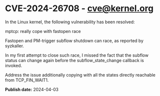 # CVE-2024-26708 - cve@kernel.org

In the Linux kernel, the following vulnerability has been resolved:

mptcp: really cope with fastopen race

Fastopen and PM-trigger subflow shutdown can race, as reported by
syzkaller.

In my first attempt to close such race, I missed the fact that
the subflow status can change again before the subflow_state_change
callback is invoked.

Address the issue additionally copying with all the states directly
reachable from TCP_FIN_WAIT1.

**Publish date:** 2024-04-03
